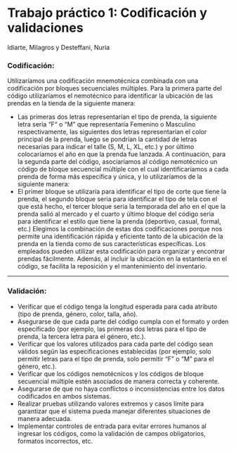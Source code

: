 # Trabajo práctico 1​: Codificación y validaciones​
Idiarte, Milagros y Desteffani, Nuria

### Codificación: 

Utilizaríamos una codificación mnemotécnica combinada con una codificación por bloques secuenciales múltiples.
Para la primera parte del código utilizaríamos el nemotécnico para identificar la ubicación de las prendas en la tienda de la siguiente manera:
- Las primeras dos letras representarían el tipo de prenda, la siguiente letra seria “F“ o “M” que representaría Femenino o Masculino respectivamente, las siguientes dos letras representarían el color principal de la prenda, luego se pondrían la cantidad de letras necesarias para indicar el talle (S, M, L, XL, etc.) y por último colocaríamos el año en que la prenda fue lanzada.
A continuación, para la segunda parte del código, asociaríamos al código nemotécnico un código de bloque secuencial múltiple con el cual identificaríamos a cada prenda de forma más específica y única, y lo utilizaríamos de la siguiente manera:
- El primer bloque se utilizaría para identificar el tipo de corte que tiene la prenda, el segundo bloque seria para identificar el tipo de tela con el que está hecho, el tercer bloque seria la temporada del año en el que la prenda salió al mercado y el cuarto y último bloque del código seria para identificar el estilo que tiene la prenda (deportivo, casual, formal, etc.)
Elegimos la combinación de estas dos codificaciones porque nos permite una identificación rápida y eficiente tanto de la ubicación de la prenda en la tienda como de sus características específicas. Los empleados pueden utilizar esta codificación para organizar y encontrar prendas fácilmente. Además, al incluir la ubicación en la estantería en el código, se facilita la reposición y el mantenimiento del inventario.
***
### Validación:

- Verificar que el código tenga la longitud esperada para cada atributo (tipo de prenda, género, color, talla, año).
- Asegurarse de que cada parte del código cumpla con el formato y orden especificado (por ejemplo, las primeras dos letras para el tipo de prenda, la tercera letra para el género, etc.).
- Verificar que los valores utilizados para cada parte del código sean válidos según las especificaciones establecidas (por ejemplo, solo permitir letras para el tipo de prenda, solo permitir “F” o “M” para el género, etc.).
- Verificar que los códigos nemotécnicos y los códigos de bloque secuencial múltiple estén asociados de manera correcta y coherente.
- Asegurarse de que no haya conflictos o inconsistencias entre los datos codificados en ambos sistemas.
- Realizar pruebas utilizando valores extremos y casos límite para garantizar que el sistema pueda manejar diferentes situaciones de manera adecuada.
- Implementar controles de entrada para evitar errores humanos al ingresar los códigos, como la validación de campos obligatorios, formatos incorrectos, etc.
